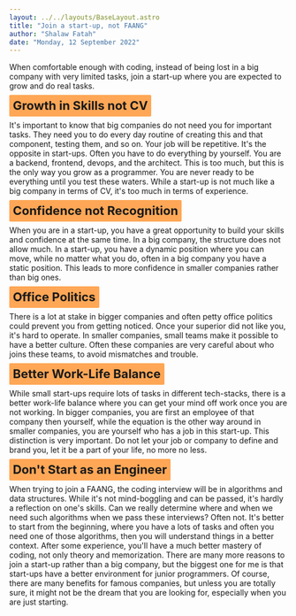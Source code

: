 ```yaml
---
layout: ../../layouts/BaseLayout.astro
title: "Join a start-up, not FAANG"
author: "Shalaw Fatah"
date: "Monday, 12 September 2022"
---
```

When comfortable enough with coding, instead of being lost in a big company with very limited tasks, join a start-up where you are expected to grow and do real tasks.
## Growth in Skills not CV
It's important to know that big companies do not need you for important tasks. They need you to do every day routine of creating this and that component, testing them, and so on. Your job will be repetitive. It's the opposite in start-ups. Often you have to do everything by yourself. You are a backend, frontend, devops, and the architect. 
This is too much, but this is the only way you grow as a programmer. You are never ready to be everything until you test these waters. While a start-up is not much like a big company in terms of CV, it's too much in terms of experience.
## Confidence not Recognition
When you are in a start-up, you have a great opportunity to build your skills and confidence at the same time. In a big company, the structure does not allow much. In a start-up, you have a dynamic position where you can move, while no matter what you do, often in a big company you have a static position. 
This leads to more confidence in smaller companies rather than big ones.
## Office Politics
There is a lot at stake in bigger companies and often petty office politics could prevent you from getting noticed. Once your superior did not like you, it's hard to operate. In smaller companies, small teams make it possible to have a better culture. 
Often these companies are very careful about who joins these teams, to avoid mismatches and trouble.
## Better Work-Life Balance
While small start-ups require lots of tasks in different tech-stacks, there is a better work-life balance where you can get your mind off work once you are not working. In bigger companies, you are first an employee of that company then yourself, while the equation is the other way around in smaller companies, you are yourself who has a job in this start-up. 
This distinction is very important. Do not let your job or company to define and brand you, let it be a part of your life, no more no less.
## Don't Start as an Engineer
When trying to join a FAANG, the coding interview will be in algorithms and data structures. While it's not mind-boggling and can be passed, it's hardly a reflection on one's skills. 
Can we really determine where and when we need such algorithms when we pass these interviews? Often not. It's better to start from the beginning, where you have a lots of tasks and often you need one of those algorithms, then you will understand things in a better context. After some experience, you'll have a much better mastery of coding, not only theory and memorization.
There are many more reasons to join a start-up rather than a big company, but the biggest one for me is that start-ups have a better environment for junior programmers. Of course, there are many benefits for famous companies, but unless you are totally sure, it might not be the dream that you are looking for, especially when you are just starting.













<style>
    h2 {
        font-size: 22px;
        font-weight: 700;
        background-color: #FFA756;
        display: inline;
        padding: .4rem;
        border-radius: 2px;
    }
</style>